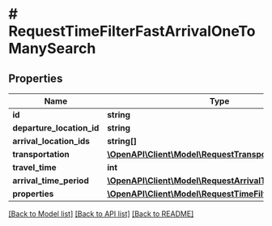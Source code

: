 # # RequestTimeFilterFastArrivalOneToManySearch

## Properties

Name | Type | Description | Notes
------------ | ------------- | ------------- | -------------
**id** | **string** |  |
**departure_location_id** | **string** |  |
**arrival_location_ids** | **string[]** |  |
**transportation** | [**\OpenAPI\Client\Model\RequestTransportationFast**](RequestTransportationFast.md) |  |
**travel_time** | **int** |  |
**arrival_time_period** | [**\OpenAPI\Client\Model\RequestArrivalTimePeriod**](RequestArrivalTimePeriod.md) |  |
**properties** | [**\OpenAPI\Client\Model\RequestTimeFilterFastProperty[]**](RequestTimeFilterFastProperty.md) |  |

[[Back to Model list]](../../README.md#models) [[Back to API list]](../../README.md#endpoints) [[Back to README]](../../README.md)
